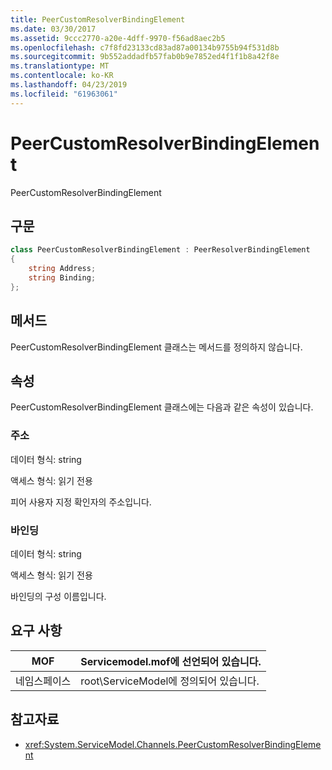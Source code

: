 ```yaml
---
title: PeerCustomResolverBindingElement
ms.date: 03/30/2017
ms.assetid: 9ccc2770-a20e-4dff-9970-f56ad8aec2b5
ms.openlocfilehash: c7f8fd23133cd83ad87a00134b9755b94f531d8b
ms.sourcegitcommit: 9b552addadfb57fab0b9e7852ed4f1f1b8a42f8e
ms.translationtype: MT
ms.contentlocale: ko-KR
ms.lasthandoff: 04/23/2019
ms.locfileid: "61963061"
---
```

# <a name="peercustomresolverbindingelement"></a>PeerCustomResolverBindingElement

PeerCustomResolverBindingElement

## <a name="syntax"></a>구문

```csharp
class PeerCustomResolverBindingElement : PeerResolverBindingElement
{
    string Address;
    string Binding;
};
```

## <a name="methods"></a>메서드

PeerCustomResolverBindingElement 클래스는 메서드를 정의하지 않습니다.

## <a name="properties"></a>속성

 PeerCustomResolverBindingElement 클래스에는 다음과 같은 속성이 있습니다.

### <a name="address"></a>주소

데이터 형식: string

액세스 형식: 읽기 전용

피어 사용자 지정 확인자의 주소입니다.

### <a name="binding"></a>바인딩

데이터 형식: string

액세스 형식: 읽기 전용

바인딩의 구성 이름입니다.

## <a name="requirements"></a>요구 사항

|MOF|Servicemodel.mof에 선언되어 있습니다.|
|---------|-----------------------------------|
|네임스페이스|root\ServiceModel에 정의되어 있습니다.|

## <a name="see-also"></a>참고자료

- <xref:System.ServiceModel.Channels.PeerCustomResolverBindingElement>
